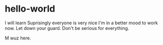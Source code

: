 # hello-world
I will learn
Suprisingly everyone is very nice I'm in a better mood to work now.
Let down your guard.
Don't be serious for everything.

M wuz here.